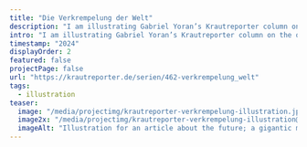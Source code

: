 ```yaml
---
title: "Die Verkrempelung der Welt"
description: "I am illustrating Gabriel Yoran’s Krautreporter column on the question why products get worse and worse, while they actually could get better."
intro: "I am illustrating Gabriel Yoran’s Krautreporter column on the question why products get worse and worse, while they actually could get better."
timestamp: "2024"
displayOrder: 2
featured: false
projectPage: false
url: "https://krautreporter.de/serien/462-verkrempelung_welt"
tags:
  - illustration
teaser:
  image: "/media/projectimg/krautreporter-verkrempelung-illustration.jpg"
  image2x: "/media/projectimg/krautreporter-verkrempelung-illustration@2x.jpg"
  imageAlt: "Illustration for an article about the future; a gigantic man walking through the skyline of Frankfurt"
---
```

